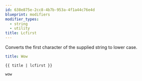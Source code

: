 ```yaml
---
id: 638e875e-2cc8-4b7b-953a-4f1a44c76e4d
blueprint: modifiers
modifier_types:
  - string
  - utility
title: Lcfirst
---
```

Converts the first character of the supplied string to lower case.

```yaml
title: Wow
```

```
{{ title | lcfirst }}
```

```html
wow
```
